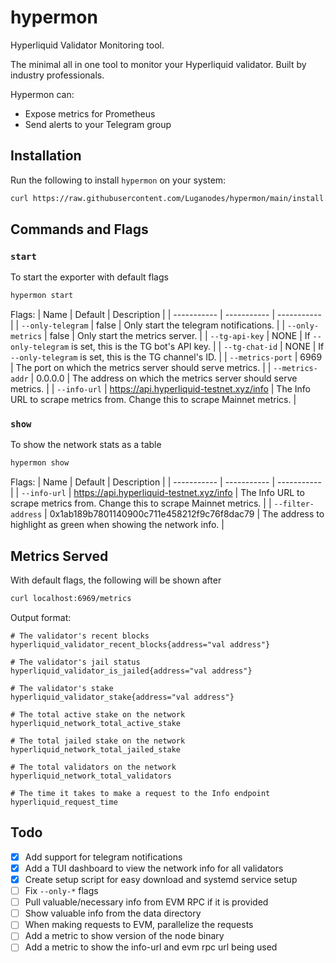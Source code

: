 # hypermon
Hyperliquid Validator Monitoring tool.

The minimal all in one tool to monitor your Hyperliquid validator. Built by industry professionals.

Hypermon can:
- Expose metrics for Prometheus
- Send alerts to your Telegram group

## Installation
Run the following to install `hypermon` on your system:
```bash
curl https://raw.githubusercontent.com/Luganodes/hypermon/main/install.sh | sudo bash
```

## Commands and Flags
### `start`
To start the exporter with default flags
```bash
hypermon start
```
Flags:
| Name | Default | Description |
| ----------- | ----------- | ----------- |
| `--only-telegram` | false | Only start the telegram notifications. |
| `--only-metrics` | false | Only start the metrics server. |
| `--tg-api-key` | NONE | If `--only-telegram` is set, this is the TG bot's API key. |
| `--tg-chat-id` | NONE | If `--only-telegram` is set, this is the TG channel's ID. |
| `--metrics-port` | 6969 | The port on which the metrics server should serve metrics. |
| `--metrics-addr` | 0.0.0.0 | The address on which the metrics server should serve metrics. |
| `--info-url` | https://api.hyperliquid-testnet.xyz/info | The Info URL to scrape metrics from. Change this to scrape Mainnet metrics. |

### `show`
To show the network stats as a table
```bash
hypermon show
```
Flags:
| Name | Default | Description |
| ----------- | ----------- | ----------- |
| `--info-url` | https://api.hyperliquid-testnet.xyz/info | The Info URL to scrape metrics from. Change this to scrape Mainnet metrics. |
| `--filter-address` | 0x1ab189b7801140900c711e458212f9c76f8dac79 | The address to highlight as green when showing the network info. |

## Metrics Served
With default flags, the following will be shown after
```bash
curl localhost:6969/metrics
```

Output format:
```
# The validator's recent blocks
hyperliquid_validator_recent_blocks{address="val address"}

# The validator's jail status
hyperliquid_validator_is_jailed{address="val address"}

# The validator's stake
hyperliquid_validator_stake{address="val address"}

# The total active stake on the network
hyperliquid_network_total_active_stake 

# The total jailed stake on the network
hyperliquid_network_total_jailed_stake 

# The total validators on the network
hyperliquid_network_total_validators 

# The time it takes to make a request to the Info endpoint
hyperliquid_request_time 
```

## Todo
- [x] Add support for telegram notifications
- [x] Add a TUI dashboard to view the network info for all validators
- [x] Create setup script for easy download and systemd service setup
- [ ] Fix `--only-*` flags
- [ ] Pull valuable/necessary info from EVM RPC if it is provided
- [ ] Show valuable info from the data directory
- [ ] When making requests to EVM, parallelize the requests
- [ ] Add a metric to show version of the node binary
- [ ] Add a metric to show the info-url and evm rpc url being used
